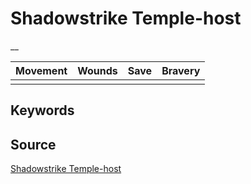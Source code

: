 # Shadowstrike Temple-host

__


| Movement | Wounds | Save | Bravery |
|:--------:|:------:|:----:|:-------:|
|  |  |  |  |


## Keywords



## Source

[Shadowstrike Temple-host](https://wahapedia.ru/aos3/factions/seraphon/Shadowstrike-Temple-host)
